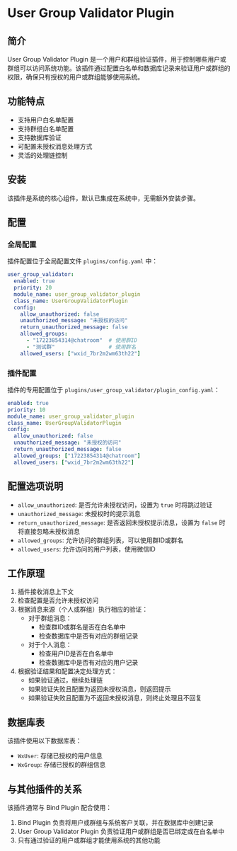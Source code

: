 # User Group Validator Plugin

## 简介

User Group Validator Plugin 是一个用户和群组验证插件，用于控制哪些用户或群组可以访问系统功能。该插件通过配置白名单和数据库记录来验证用户或群组的权限，确保只有授权的用户或群组能够使用系统。

## 功能特点

- 支持用户白名单配置
- 支持群组白名单配置
- 支持数据库验证
- 可配置未授权消息处理方式
- 灵活的处理链控制

## 安装

该插件是系统的核心组件，默认已集成在系统中，无需额外安装步骤。

## 配置

### 全局配置

插件配置位于全局配置文件 `plugins/config.yaml` 中：

```yaml
user_group_validator:
  enabled: true
  priority: 20
  module_name: user_group_validator_plugin
  class_name: UserGroupValidatorPlugin
  config:
    allow_unauthorized: false
    unauthorized_message: "未授权的访问"
    return_unauthorized_message: false
    allowed_groups: 
      - "17223854314@chatroom"  # 使用群ID
      - "测试群"                 # 使用群名
    allowed_users: ["wxid_7br2m2wm63th22"]
```

### 插件配置

插件的专用配置位于 `plugins/user_group_validator/plugin_config.yaml`：

```yaml
enabled: true
priority: 10
module_name: user_group_validator_plugin
class_name: UserGroupValidatorPlugin
config:
  allow_unauthorized: false
  unauthorized_message: "未授权的访问"
  return_unauthorized_message: false
  allowed_groups: ["17223854314@chatroom"]
  allowed_users: ["wxid_7br2m2wm63th22"]
```

## 配置选项说明

- `allow_unauthorized`: 是否允许未授权访问，设置为 `true` 时将跳过验证
- `unauthorized_message`: 未授权时的提示消息
- `return_unauthorized_message`: 是否返回未授权提示消息，设置为 `false` 时将直接忽略未授权消息
- `allowed_groups`: 允许访问的群组列表，可以使用群ID或群名
- `allowed_users`: 允许访问的用户列表，使用微信ID

## 工作原理

1. 插件接收消息上下文
2. 检查配置是否允许未授权访问
3. 根据消息来源（个人或群组）执行相应的验证：
   - 对于群组消息：
     - 检查群ID或群名是否在白名单中
     - 检查数据库中是否有对应的群组记录
   - 对于个人消息：
     - 检查用户ID是否在白名单中
     - 检查数据库中是否有对应的用户记录
4. 根据验证结果和配置决定处理方式：
   - 如果验证通过，继续处理链
   - 如果验证失败且配置为返回未授权消息，则返回提示
   - 如果验证失败且配置为不返回未授权消息，则终止处理且不回复

## 数据库表

该插件使用以下数据库表：

- `WxUser`: 存储已授权的用户信息
- `WxGroup`: 存储已授权的群组信息

## 与其他插件的关系

该插件通常与 Bind Plugin 配合使用：

1. Bind Plugin 负责将用户或群组与系统客户关联，并在数据库中创建记录
2. User Group Validator Plugin 负责验证用户或群组是否已绑定或在白名单中
3. 只有通过验证的用户或群组才能使用系统的其他功能
